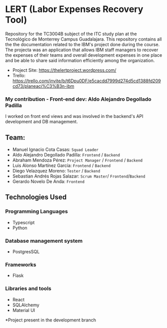 # LERT (Labor Expenses Recovery Tool)
Repository for the TC3004B subject of the ITC study plan at the Tecnológico de Monterrey Campus Guadalajara. This repository contains all the the documentation related to the IBM's project done during the course. The projecta was an application that allows IBM staff managers to recover the expenses of their teams and overall development expenses in one place and be able to share said information efficiently among the organization.

- Project Site: https://thelertproject.wordpress.com/
- Trello: https://trello.com/invite/b/t6Dpu0DF/e5cacdd7999d274d5cd1388fd209cd73/planeaci%C3%B3n-ibm

### My contribution - Front-end dev: Aldo Alejandro Degollado Padilla
I worked on front end views and was involved in the backend's API development and DB management. 

## Team:
- Manuel Ignacio Cota Casas: `Squad Leader`
- Aldo Alejandro Degollado Padilla: `Frontend` / `Backend`
- Abraham Mendoza Pérez: `Project Manager` / `Frontend` / `Backend`
- Luis Alonso Martínez García: `Frontend` / `Backend`
- Diego Velazquez Moreno: `Tester` / `Backend`
- Sebastian Andrés Rojas Salazar: `Scrum Master`/ `Frontend`/`Backend`
- Gerardo Novelo De Anda:  `Frontend`

Technologies Used
---------------
### Programming Languages
- Typescript
- Python
### Database management system
- PostgresSQL
### Frameworks
- Flask
### Libraries and tools
- React
- SQLAlchemy
- Material UI

*Project present in the development branch
